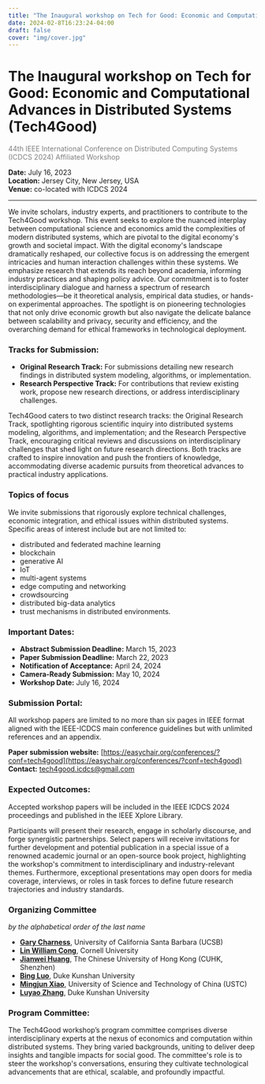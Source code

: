 ```yaml
---
title: "The Inaugural workshop on Tech for Good: Economic and Computational Advances in Distributed Systems (Tech4Good)"
date: 2024-02-8T16:23:24-04:00
draft: false
cover: "img/cover.jpg"
---
```


# The Inaugural workshop on Tech for Good: Economic and Computational Advances in Distributed Systems (Tech4Good)
<span style="color:grey;">44th IEEE International Conference on Distributed Computing Systems (ICDCS 2024) Affiliated Workshop</span>

**Date:** July 16, 2023  
**Location:** Jersey City, New Jersey, USA  
**Venue:** co-located with ICDCS 2024  

---

We invite scholars, industry experts, and practitioners to contribute to the Tech4Good workshop. This event seeks to explore the nuanced interplay between computational science and economics amid the complexities of modern distributed systems, which are pivotal to the digital economy's growth and societal impact. With the digital economy's landscape dramatically reshaped, our collective focus is on addressing the emergent intricacies and human interaction challenges within these systems. We emphasize research that extends its reach beyond academia, informing industry practices and shaping policy advice. Our commitment is to foster interdisciplinary dialogue and harness a spectrum of research methodologies—be it theoretical analysis, empirical data studies, or hands-on experimental approaches. The spotlight is on pioneering technologies that not only drive economic growth but also navigate the delicate balance between scalability and privacy, security and efficiency, and the overarching demand for ethical frameworks in technological deployment.

### Tracks for Submission:
- **Original Research Track:** For submissions detailing new research findings in distributed system modeling, algorithms, or implementation.
- **Research Perspective Track:** For contributions that review existing work, propose new research directions, or address interdisciplinary challenges.

Tech4Good caters to two distinct research tracks: the Original Research Track, spotlighting rigorous scientific inquiry into distributed systems modeling, algorithms, and implementation; and the Research Perspective Track, encouraging critical reviews and discussions on interdisciplinary challenges that shed light on future research directions. Both tracks are crafted to inspire innovation and push the frontiers of knowledge, accommodating diverse academic pursuits from theoretical advances to practical industry applications.

### Topics of focus
We invite submissions that rigorously explore technical challenges, economic integration, and ethical issues within distributed systems. Specific areas of interest include but are not limited to:
- distributed and federated machine learning
- blockchain
- generative AI
- IoT
- multi-agent systems
- edge computing and networking
- crowdsourcing
- distributed big-data analytics
- trust mechanisms in distributed environments.

### Important Dates:
- **Abstract Submission Deadline:** March 15, 2023  
- **Paper Submission Deadline:** March 22, 2023  
- **Notification of Acceptance:** April 24, 2024  
- **Camera-Ready Submission:** May 10, 2024  
- **Workshop Date:** July 16, 2024

### Submission Portal:
All workshop papers are limited to no more than six pages in IEEE format aligned with the IEEE-ICDCS main conference guidelines but with unlimited references and an appendix.

**Paper submission website:** [https://easychair.org/conferences/?conf=tech4good](https://easychair.org/conferences/?conf=tech4good)  
**Contact:** tech4good.icdcs@gmail.com

### Expected Outcomes:

Accepted workshop papers will be included in the IEEE ICDCS 2024 proceedings and published in the IEEE Xplore Library.

Participants will present their research, engage in scholarly discourse, and forge synergistic partnerships. Select papers will receive invitations for further development and potential publication in a special issue of a renowned academic journal or an open-source book project, highlighting the workshop's commitment to interdisciplinary and industry-relevant themes. Furthermore, exceptional presentations may open doors for media coverage, interviews, or roles in task forces to define future research trajectories and industry standards.


### Organizing Committee 
*by the alphabetical order of the last name*
- **[Gary Charness](https://en.wikipedia.org/wiki/Gary_Charness)**, University of California Santa Barbara (UCSB)
- **[Lin William Cong](https://www.linwilliamcong.com/)**, Cornell University
- **[Jianwei Huang](https://jianwei.cuhk.edu.cn/)**, The Chinese University of Hong Kong (CUHK, Shenzhen)
- **[Bing Luo](https://scholars.duke.edu/person/bing.luo/)**, Duke Kunshan University
- **[Mingjun Xiao](http://staff.ustc.edu.cn/~xiaomj/indexEN.html)**, University of Science and Technology of China (USTC)
- **[Luyao Zhang](https://scholars.duke.edu/person/luyao.zhang)**, Duke Kunshan University

### Program Committee:

The Tech4Good workshop’s program committee comprises diverse interdisciplinary experts at the nexus of economics and computation within distributed systems. They bring varied backgrounds, uniting to deliver deep insights and tangible impacts for social good. The committee's role is to steer the workshop's conversations, ensuring they cultivate technological advancements that are ethical, scalable, and profoundly impactful.
